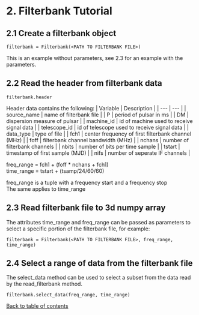 # 2. Filterbank Tutorial

## 2.1 Create a filterbank object
```
filterbank = Filterbank(<PATH TO FILTERBANK FILE>)
```
This is an example without parameters, see 2.3 for an example with the parameters.
## 2.2 Read the header from filterbank data
```
filterbank.header
```

Header data contains the following:
| Variable | Description |
| --- | --- |
| source_name | name of filterbank file |
| P | period of pulsar in ms |
| DM | dispersion measure of pulsar |
| machine_id | id of machine used to receive signal data |
| telescope_id | id of telescope used to receive signal data |
| data_type | type of file |
| fch1 | center frequency of first filterbank channel (MHz) |
| foff | filterbank channel bandwidth (MHz) |
| nchans | number of filterbank channels |
| nbits | number of bits per time sample |
| tstart | timestamp of first sample (MJD) |
| nifs | number of seperate IF channels |

freq_range = fch1 + (foff * nchans + fch1)  
time_range = tstart + (tsamp/24/60/60)

freq_range is a tuple with a frequency start and a frequency stop  
The same applies to time_range

## 2.3 Read filterbank file to 3d numpy array
The attributes time_range and freq_range can be passed as parameters to select a specific portion of the filterbank file, for example:  
```
filterbank = Filterbank(<PATH TO FILTERBANK FILE>, freq_range, time_range)
```

## 2.4 Select a range of data from the filterbank file
The select_data method can be used to select a subset from the data read by the read_filterbank method.
```
filterbank.select_data(freq_range, time_range)
```

[Back to table of contents](../README.md)
